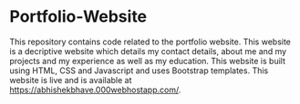 # Portfolio-Website
This repository contains code related to the portfolio website. This website is a decriptive website which details my contact details, about me and my projects and my experience as well as my education. This website is built using HTML, CSS and Javascript and uses Bootstrap templates.
This website is live and is available at https://abhishekbhave.000webhostapp.com/.
